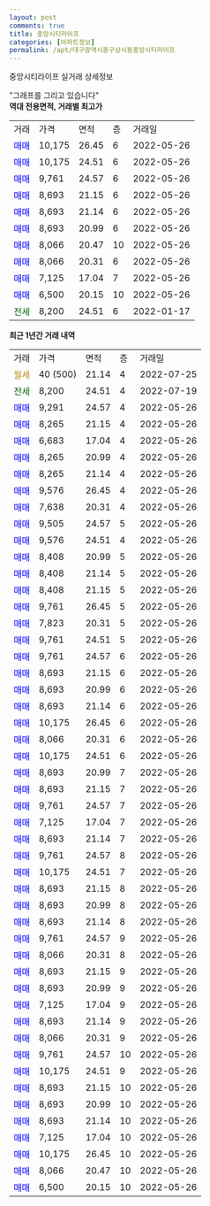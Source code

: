 ```yaml
---
layout: post
comments: true
title: 중앙시티라이프
categories: [아파트정보]
permalink: /apt/대구광역시중구상서동중앙시티라이프
---
```


중앙시티라이프 실거래 상세정보

<script type="text/javascript">
  google.charts.load('current', {'packages':['line', 'corechart']});
  google.charts.setOnLoadCallback(drawChart);

  function drawChart() {
    var data = new google.visualization.DataTable();
    data.addColumn('date', '거래일');
    data.addColumn('number', "매매");
    data.addColumn('number', "전세");
    data.addColumn('number', "전매");

    data.addRows([[new Date(Date.parse("2022-07-25")), null, null, null], [new Date(Date.parse("2022-07-19")), null, 8200, null], [new Date(Date.parse("2022-05-26")), 9291, null, null], [new Date(Date.parse("2022-05-26")), 8265, null, null], [new Date(Date.parse("2022-05-26")), 6683, null, null], [new Date(Date.parse("2022-05-26")), 8265, null, null], [new Date(Date.parse("2022-05-26")), 8265, null, null], [new Date(Date.parse("2022-05-26")), 9576, null, null], [new Date(Date.parse("2022-05-26")), 7638, null, null], [new Date(Date.parse("2022-05-26")), 9505, null, null], [new Date(Date.parse("2022-05-26")), 9576, null, null], [new Date(Date.parse("2022-05-26")), 8408, null, null], [new Date(Date.parse("2022-05-26")), 8408, null, null], [new Date(Date.parse("2022-05-26")), 8408, null, null], [new Date(Date.parse("2022-05-26")), 9761, null, null], [new Date(Date.parse("2022-05-26")), 7823, null, null], [new Date(Date.parse("2022-05-26")), 9761, null, null], [new Date(Date.parse("2022-05-26")), 9761, null, null], [new Date(Date.parse("2022-05-26")), 8693, null, null], [new Date(Date.parse("2022-05-26")), 8693, null, null], [new Date(Date.parse("2022-05-26")), 8693, null, null], [new Date(Date.parse("2022-05-26")), 10175, null, null], [new Date(Date.parse("2022-05-26")), 8066, null, null], [new Date(Date.parse("2022-05-26")), 10175, null, null], [new Date(Date.parse("2022-05-26")), 8693, null, null], [new Date(Date.parse("2022-05-26")), 8693, null, null], [new Date(Date.parse("2022-05-26")), 9761, null, null], [new Date(Date.parse("2022-05-26")), 7125, null, null], [new Date(Date.parse("2022-05-26")), 8693, null, null], [new Date(Date.parse("2022-05-26")), 9761, null, null], [new Date(Date.parse("2022-05-26")), 10175, null, null], [new Date(Date.parse("2022-05-26")), 8693, null, null], [new Date(Date.parse("2022-05-26")), 8693, null, null], [new Date(Date.parse("2022-05-26")), 8693, null, null], [new Date(Date.parse("2022-05-26")), 9761, null, null], [new Date(Date.parse("2022-05-26")), 8066, null, null], [new Date(Date.parse("2022-05-26")), 8693, null, null], [new Date(Date.parse("2022-05-26")), 8693, null, null], [new Date(Date.parse("2022-05-26")), 7125, null, null], [new Date(Date.parse("2022-05-26")), 8693, null, null], [new Date(Date.parse("2022-05-26")), 8066, null, null], [new Date(Date.parse("2022-05-26")), 9761, null, null], [new Date(Date.parse("2022-05-26")), 10175, null, null], [new Date(Date.parse("2022-05-26")), 8693, null, null], [new Date(Date.parse("2022-05-26")), 8693, null, null], [new Date(Date.parse("2022-05-26")), 8693, null, null], [new Date(Date.parse("2022-05-26")), 7125, null, null], [new Date(Date.parse("2022-05-26")), 10175, null, null], [new Date(Date.parse("2022-05-26")), 8066, null, null], [new Date(Date.parse("2022-05-26")), 6500, null, null]]);

    var options = {
      hAxis: {
        format: 'yyyy/MM/dd'
      },    
      lineWidth: 0,
      pointsVisible: true,    
      title: '최근 1년간 유형별 실거래가 분포',
      legend: { position: 'bottom' }
    };

    var formatter = new google.visualization.NumberFormat({pattern:'###,###'} );
    formatter.format(data, 1);
    formatter.format(data, 2);
    
    setTimeout(function() {
        var chart = new google.visualization.LineChart(document.getElementById('columnchart_material'));
        chart.draw(data, (options));
        document.getElementById('loading').style.display = 'none';
    }, 200);
  }
</script>


<div id="loading" style="z-index:20; display: block; margin-left: 0px">"그래프를 그리고 있습니다"</div>
<div id="columnchart_material" style="width: 95%; margin-left: 0px; display: block"></div>
<!-- contents start -->
<b>역대 전용면적, 거래별 최고가</b>
<table class="sortable">
    <tr>
      <td>거래</td>
      <td>가격</td>
      <td>면적</td>
      <td>층</td>
      <td>거래일</td>
    </tr>
        <tr>
          <td><a style="color: blue">매매</a></td>
          <td>10,175</td>
          <td>26.45</td>
          <td>6</td>
          <td>2022-05-26</td>
        </tr>            <tr>
          <td><a style="color: blue">매매</a></td>
          <td>10,175</td>
          <td>24.51</td>
          <td>6</td>
          <td>2022-05-26</td>
        </tr>            <tr>
          <td><a style="color: blue">매매</a></td>
          <td>9,761</td>
          <td>24.57</td>
          <td>6</td>
          <td>2022-05-26</td>
        </tr>            <tr>
          <td><a style="color: blue">매매</a></td>
          <td>8,693</td>
          <td>21.15</td>
          <td>6</td>
          <td>2022-05-26</td>
        </tr>            <tr>
          <td><a style="color: blue">매매</a></td>
          <td>8,693</td>
          <td>21.14</td>
          <td>6</td>
          <td>2022-05-26</td>
        </tr>            <tr>
          <td><a style="color: blue">매매</a></td>
          <td>8,693</td>
          <td>20.99</td>
          <td>6</td>
          <td>2022-05-26</td>
        </tr>            <tr>
          <td><a style="color: blue">매매</a></td>
          <td>8,066</td>
          <td>20.47</td>
          <td>10</td>
          <td>2022-05-26</td>
        </tr>            <tr>
          <td><a style="color: blue">매매</a></td>
          <td>8,066</td>
          <td>20.31</td>
          <td>6</td>
          <td>2022-05-26</td>
        </tr>            <tr>
          <td><a style="color: blue">매매</a></td>
          <td>7,125</td>
          <td>17.04</td>
          <td>7</td>
          <td>2022-05-26</td>
        </tr>            <tr>
          <td><a style="color: blue">매매</a></td>
          <td>6,500</td>
          <td>20.15</td>
          <td>10</td>
          <td>2022-05-26</td>
        </tr>        
        <tr>
              <td><a style="color: darkgreen">전세</a></td>
              <td>8,200</td>
              <td>24.51</td>
              <td>6</td>
              <td>2022-01-17</td>
            </tr>        
    
</table>

<b>최근 1년간 거래 내역</b>

<table class="sortable">
    <tr>
      <td>거래</td>
      <td>가격</td>
      <td>면적</td>
      <td>층</td>
      <td>거래일</td>
    </tr>
    <tr>
      <td><a style="color: darkgoldenrod">월세</a></td>
      <td>40 (500)</td>
      <td>21.14</td>
      <td>4</td>
      <td>2022-07-25</td>
    </tr>          <tr>
      <td><a style="color: darkgreen">전세</a></td>
      <td>8,200</td>
      <td>24.51</td>
      <td>4</td>
      <td>2022-07-19</td>
    </tr>          <tr>
      <td><a style="color: blue">매매</a></td>
      <td>9,291</td>
      <td>24.57</td>
      <td>4</td>
      <td>2022-05-26</td>
    </tr>          <tr>
      <td><a style="color: blue">매매</a></td>
      <td>8,265</td>
      <td>21.15</td>
      <td>4</td>
      <td>2022-05-26</td>
    </tr>          <tr>
      <td><a style="color: blue">매매</a></td>
      <td>6,683</td>
      <td>17.04</td>
      <td>4</td>
      <td>2022-05-26</td>
    </tr>          <tr>
      <td><a style="color: blue">매매</a></td>
      <td>8,265</td>
      <td>20.99</td>
      <td>4</td>
      <td>2022-05-26</td>
    </tr>          <tr>
      <td><a style="color: blue">매매</a></td>
      <td>8,265</td>
      <td>21.14</td>
      <td>4</td>
      <td>2022-05-26</td>
    </tr>          <tr>
      <td><a style="color: blue">매매</a></td>
      <td>9,576</td>
      <td>26.45</td>
      <td>4</td>
      <td>2022-05-26</td>
    </tr>          <tr>
      <td><a style="color: blue">매매</a></td>
      <td>7,638</td>
      <td>20.31</td>
      <td>4</td>
      <td>2022-05-26</td>
    </tr>          <tr>
      <td><a style="color: blue">매매</a></td>
      <td>9,505</td>
      <td>24.57</td>
      <td>5</td>
      <td>2022-05-26</td>
    </tr>          <tr>
      <td><a style="color: blue">매매</a></td>
      <td>9,576</td>
      <td>24.51</td>
      <td>4</td>
      <td>2022-05-26</td>
    </tr>          <tr>
      <td><a style="color: blue">매매</a></td>
      <td>8,408</td>
      <td>20.99</td>
      <td>5</td>
      <td>2022-05-26</td>
    </tr>          <tr>
      <td><a style="color: blue">매매</a></td>
      <td>8,408</td>
      <td>21.14</td>
      <td>5</td>
      <td>2022-05-26</td>
    </tr>          <tr>
      <td><a style="color: blue">매매</a></td>
      <td>8,408</td>
      <td>21.15</td>
      <td>5</td>
      <td>2022-05-26</td>
    </tr>          <tr>
      <td><a style="color: blue">매매</a></td>
      <td>9,761</td>
      <td>26.45</td>
      <td>5</td>
      <td>2022-05-26</td>
    </tr>          <tr>
      <td><a style="color: blue">매매</a></td>
      <td>7,823</td>
      <td>20.31</td>
      <td>5</td>
      <td>2022-05-26</td>
    </tr>          <tr>
      <td><a style="color: blue">매매</a></td>
      <td>9,761</td>
      <td>24.51</td>
      <td>5</td>
      <td>2022-05-26</td>
    </tr>          <tr>
      <td><a style="color: blue">매매</a></td>
      <td>9,761</td>
      <td>24.57</td>
      <td>6</td>
      <td>2022-05-26</td>
    </tr>          <tr>
      <td><a style="color: blue">매매</a></td>
      <td>8,693</td>
      <td>21.15</td>
      <td>6</td>
      <td>2022-05-26</td>
    </tr>          <tr>
      <td><a style="color: blue">매매</a></td>
      <td>8,693</td>
      <td>20.99</td>
      <td>6</td>
      <td>2022-05-26</td>
    </tr>          <tr>
      <td><a style="color: blue">매매</a></td>
      <td>8,693</td>
      <td>21.14</td>
      <td>6</td>
      <td>2022-05-26</td>
    </tr>          <tr>
      <td><a style="color: blue">매매</a></td>
      <td>10,175</td>
      <td>26.45</td>
      <td>6</td>
      <td>2022-05-26</td>
    </tr>          <tr>
      <td><a style="color: blue">매매</a></td>
      <td>8,066</td>
      <td>20.31</td>
      <td>6</td>
      <td>2022-05-26</td>
    </tr>          <tr>
      <td><a style="color: blue">매매</a></td>
      <td>10,175</td>
      <td>24.51</td>
      <td>6</td>
      <td>2022-05-26</td>
    </tr>          <tr>
      <td><a style="color: blue">매매</a></td>
      <td>8,693</td>
      <td>20.99</td>
      <td>7</td>
      <td>2022-05-26</td>
    </tr>          <tr>
      <td><a style="color: blue">매매</a></td>
      <td>8,693</td>
      <td>21.15</td>
      <td>7</td>
      <td>2022-05-26</td>
    </tr>          <tr>
      <td><a style="color: blue">매매</a></td>
      <td>9,761</td>
      <td>24.57</td>
      <td>7</td>
      <td>2022-05-26</td>
    </tr>          <tr>
      <td><a style="color: blue">매매</a></td>
      <td>7,125</td>
      <td>17.04</td>
      <td>7</td>
      <td>2022-05-26</td>
    </tr>          <tr>
      <td><a style="color: blue">매매</a></td>
      <td>8,693</td>
      <td>21.14</td>
      <td>7</td>
      <td>2022-05-26</td>
    </tr>          <tr>
      <td><a style="color: blue">매매</a></td>
      <td>9,761</td>
      <td>24.57</td>
      <td>8</td>
      <td>2022-05-26</td>
    </tr>          <tr>
      <td><a style="color: blue">매매</a></td>
      <td>10,175</td>
      <td>24.51</td>
      <td>7</td>
      <td>2022-05-26</td>
    </tr>          <tr>
      <td><a style="color: blue">매매</a></td>
      <td>8,693</td>
      <td>21.15</td>
      <td>8</td>
      <td>2022-05-26</td>
    </tr>          <tr>
      <td><a style="color: blue">매매</a></td>
      <td>8,693</td>
      <td>20.99</td>
      <td>8</td>
      <td>2022-05-26</td>
    </tr>          <tr>
      <td><a style="color: blue">매매</a></td>
      <td>8,693</td>
      <td>21.14</td>
      <td>8</td>
      <td>2022-05-26</td>
    </tr>          <tr>
      <td><a style="color: blue">매매</a></td>
      <td>9,761</td>
      <td>24.57</td>
      <td>9</td>
      <td>2022-05-26</td>
    </tr>          <tr>
      <td><a style="color: blue">매매</a></td>
      <td>8,066</td>
      <td>20.31</td>
      <td>8</td>
      <td>2022-05-26</td>
    </tr>          <tr>
      <td><a style="color: blue">매매</a></td>
      <td>8,693</td>
      <td>21.15</td>
      <td>9</td>
      <td>2022-05-26</td>
    </tr>          <tr>
      <td><a style="color: blue">매매</a></td>
      <td>8,693</td>
      <td>20.99</td>
      <td>9</td>
      <td>2022-05-26</td>
    </tr>          <tr>
      <td><a style="color: blue">매매</a></td>
      <td>7,125</td>
      <td>17.04</td>
      <td>9</td>
      <td>2022-05-26</td>
    </tr>          <tr>
      <td><a style="color: blue">매매</a></td>
      <td>8,693</td>
      <td>21.14</td>
      <td>9</td>
      <td>2022-05-26</td>
    </tr>          <tr>
      <td><a style="color: blue">매매</a></td>
      <td>8,066</td>
      <td>20.31</td>
      <td>9</td>
      <td>2022-05-26</td>
    </tr>          <tr>
      <td><a style="color: blue">매매</a></td>
      <td>9,761</td>
      <td>24.57</td>
      <td>10</td>
      <td>2022-05-26</td>
    </tr>          <tr>
      <td><a style="color: blue">매매</a></td>
      <td>10,175</td>
      <td>24.51</td>
      <td>9</td>
      <td>2022-05-26</td>
    </tr>          <tr>
      <td><a style="color: blue">매매</a></td>
      <td>8,693</td>
      <td>21.15</td>
      <td>10</td>
      <td>2022-05-26</td>
    </tr>          <tr>
      <td><a style="color: blue">매매</a></td>
      <td>8,693</td>
      <td>20.99</td>
      <td>10</td>
      <td>2022-05-26</td>
    </tr>          <tr>
      <td><a style="color: blue">매매</a></td>
      <td>8,693</td>
      <td>21.14</td>
      <td>10</td>
      <td>2022-05-26</td>
    </tr>          <tr>
      <td><a style="color: blue">매매</a></td>
      <td>7,125</td>
      <td>17.04</td>
      <td>10</td>
      <td>2022-05-26</td>
    </tr>          <tr>
      <td><a style="color: blue">매매</a></td>
      <td>10,175</td>
      <td>26.45</td>
      <td>10</td>
      <td>2022-05-26</td>
    </tr>          <tr>
      <td><a style="color: blue">매매</a></td>
      <td>8,066</td>
      <td>20.47</td>
      <td>10</td>
      <td>2022-05-26</td>
    </tr>          <tr>
      <td><a style="color: blue">매매</a></td>
      <td>6,500</td>
      <td>20.15</td>
      <td>10</td>
      <td>2022-05-26</td>
    </tr>      </table>
<!-- contents end -->    

